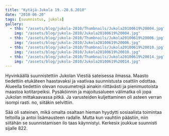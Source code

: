 ```yaml
---
title: "Kytäjä-Jukola 19.-20.6.2010"
date: "2010-06-20"
tags: [suunnistus, jukola]
gallery:
  - thb: "/assets/blog/jukola-2010/Thumbnails/Jukola20100619%20004.jpg"
    img: "/assets/blog/jukola-2010/Jukola20100619%20004.jpg"
  - thb: "/assets/blog/jukola-2010/Thumbnails/Jukola20100619%20006.jpg"
    img: "/assets/blog/jukola-2010/Jukola20100619%20006.jpg"
  - thb: "/assets/blog/jukola-2010/Thumbnails/Jukola20100619%20010.jpg"
    img: "/assets/blog/jukola-2010/Jukola20100619%20010.jpg"
  - thb: "/assets/blog/jukola-2010/Thumbnails/Jukola20100619%20014.jpg"
    img: "/assets/blog/jukola-2010/Jukola20100619%20014.jpg"
---
```


Hyvinkäällä suunnistettiin Jukolan Viestiä sateisessa ilmassa. Maasto
tiedettiin etukäteen haastavaksi ja vaativaa suunnistusta osattiin
odottaa. Alueella tiedettiin olevan nousumetrejä ainakin riittävästi ja
pienimuotoista maastoa kotitarpeiksi. Pysäköinnin ja majoitusalueen
välimatka oli jopa Jukolan mittakaavassa pitkä. Ja varusteiden
kuljettaminen oli asteen verran isompi rasti. no, siitäkin selvittiin.

Sää oli sateinen, mikä omalta osaltaan hieman hyydytti sosiaalista
toimintaa teltoilla ja antoi lisämausteen radalle. Mutta kun vauhtiin
päästiin, niin siitähän se suunnistamisen ilo taas käynnistyi. Kerkesix
joukkue suunnisti sijalle 822.
